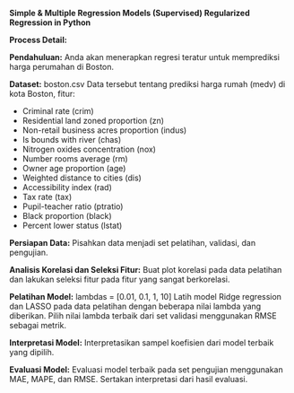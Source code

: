 <b>Simple & Multiple Regression Models (Supervised)
Regularized Regression in Python</b>

<b>Process Detail:</b>

<b>Pendahuluan:</b>
Anda akan menerapkan regresi teratur untuk memprediksi harga perumahan di Boston.

<b>Dataset:</b> boston.csv
Data tersebut tentang prediksi harga rumah (medv) di kota Boston, fitur:
- Criminal rate (crim)
- Residential land zoned proportion (zn)
- Non-retail business acres proportion (indus)
- Is bounds with river (chas)
- Nitrogen oxides concentration (nox)
- Number rooms average (rm)
- Owner age proportion (age)
- Weighted distance to cities (dis)
- Accessibility index (rad)
- Tax rate (tax)
- Pupil-teacher ratio (ptratio)
- Black proportion (black)
- Percent lower status (lstat)

<b>Persiapan Data:</b> 
Pisahkan data menjadi set pelatihan, validasi, dan pengujian.

<b>Analisis Korelasi dan Seleksi Fitur:</b> 
Buat plot korelasi pada data pelatihan dan lakukan seleksi fitur pada fitur yang sangat berkorelasi.

<b>Pelatihan Model:</b> 
lambdas = [0.01, 0.1, 1, 10]
Latih model Ridge regression dan LASSO pada data pelatihan dengan beberapa nilai lambda yang diberikan.
Pilih nilai lambda terbaik dari set validasi menggunakan RMSE sebagai metrik.

<b>Interpretasi Model:</b> 
Interpretasikan sampel koefisien dari model terbaik yang dipilih.

<b>Evaluasi Model:</b> 
Evaluasi model terbaik pada set pengujian menggunakan MAE, MAPE, dan RMSE.
Sertakan interpretasi dari hasil evaluasi.

